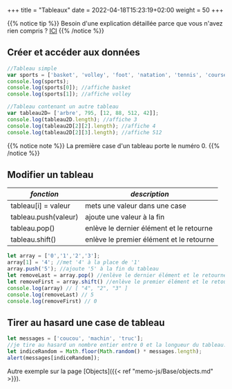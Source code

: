 +++
title = "Tableaux"
date =  2022-04-18T15:23:19+02:00
weight = 50
+++

{{% notice tip %}}
Besoin d'une explication détaillée parce que vous n'avez rien compris ?
<a href="https://openclassrooms.com/fr/courses/6175841-apprenez-a-programmer-avec-javascript/6278664-regroupez-vos-donnees-avec-les-tableaux-et-les-objets" target="_blank">ICI</a>
{{% /notice %}}

## Créer et accéder aux données

```js
//Tableau simple
var sports = ['basket', 'volley', 'foot', 'natation', 'tennis', 'course'];
console.log(sports);
console.log(sports[0]); //affiche basket
console.log(sports[1]); //affiche volley

//Tableau contenant un autre tableau
var tableau2D= ['arbre', 795, [12, 88, 512, 42]];
console.log(tableau2D.length); //affiche 3
console.log(tableau2D[2][2].length); //affiche 4
console.log(tableau2D[2][3].length); //affiche 512
```
{{% notice note %}}
La première case d'un tableau porte le numéro 0.
{{% /notice %}}

## Modifier un tableau

| *fonction* | *description* |
|----|----|
| tableau[i] = valeur | mets une valeur dans une case |
| tableau.push(valeur) | ajoute une valeur à la fin |
| tableau.pop() | enlève le dernier élément et le retourne |
| tableau.shift() | enlève le premier élément et le retourne |

```js
let array = ['0','1','2','3'];
array[1] = '4'; //met '4' à la place de '1'
array.push('5'); //ajoute '5' à la fin du tableau
let removeLast = array.pop() //enlève le dernier élément et le retourne.
let removeFirst = array.shift() //enlève le premier élément et le retourne.
console.log(array) // [ "4", "2", "3" ]
console.log(removeLast) // 5
console.log(removeFirst) // 0
```

## Tirer au hasard une case de tableau

```js
let messages = ['coucou', 'machin', 'truc'];
//je tire au hasard un nombre entier entre 0 et la longueur du tableau.
let indiceRandom = Math.floor(Math.random() * messages.length);
alert(messages[indiceRandom]);
```

Autre exemple sur la page [Objects]({{< ref "memo-js/Base/objects.md" >}}).